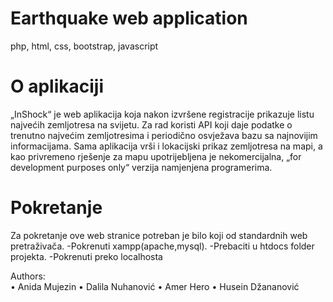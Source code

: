 # Earthquake web application
  php, html, css, bootstrap, javascript

# O aplikaciji
„InShock“ je web aplikacija koja nakon izvršene registracije prikazuje listu najvećih zemljotresa na svijetu. Za rad koristi API koji daje podatke o trenutno najvećim zemljotresima i periodično osvježava bazu sa najnovijim informacijama. Sama aplikacija vrši i lokacijski prikaz zemljotresa na mapi, a kao privremeno rješenje za mapu upotrijebljena je nekomercijalna, „for development purposes only“  verzija namjenjena programerima. 

# Pokretanje

Za pokretanje ove web stranice potreban je bilo koji od standardnih web pretraživača.
-Pokrenuti xampp(apache,mysql).
-Prebaciti u htdocs folder projekta.
-Pokrenuti preko localhosta



Authors:	 
•	Anida Mujezin
•	Dalila Nuhanović
•	Amer Hero
•	Husein Džananović
